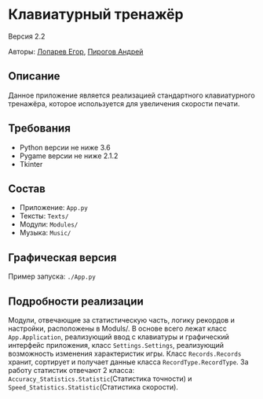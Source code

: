 # Клавиатурный тренажёр
Версия 2.2

Авторы: [Лопарев Егор](https://github.com/xyoouy), [Пирогов Андрей](https://github.com/andrei-uni)



## Описание
Данное приложение является реализацией стандартного клавиатурного тренажёра,
которое используется для увеличения скорости печати.


## Требования
* Python версии не ниже 3.6
* Pygame версии не ниже 2.1.2
* Tkinter


## Состав
* Приложение: `App.py`
* Тексты: `Texts/`
* Модули: `Modules/`
* Музыка: `Music/`



## Графическая версия
Пример запуска: `./App.py`



## Подробности реализации
Модули, отвечающие за статистическую часть, логику рекордов и настройки, расположены в Moduls/.
В основе всего лежат класс `App.Application`, реализующий ввод с клавиатуры и графический интерфейс приложения,
класс `Settings.Settings`, реализующий возможность изменения характеристик игры.
Класс `Records.Records` хранит, сортирует и получает данные класса `RecordType.RecordType`.
За работу статистик отвечают 2 класса: `Accuracy_Statistics.Statistic`(Статистика точности) и
`Speed_Statistics.Statistic`(Статистика скорости).
